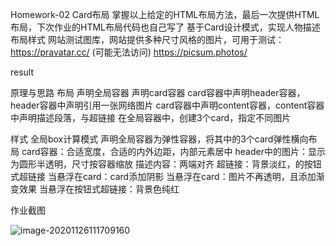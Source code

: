 Homework-02
Card布局
掌握以上给定的HTML布局方法，最后一次提供HTML布局，下次作业的HTML布局代码也自己写了
基于Card设计模式，实现人物描述布局样式
网站测试图库，网站提供多种尺寸风格的图片，可用于测试：
https://pravatar.cc/ (可能无法访问)
https://picsum.photos/

result

原理与思路
布局
声明全局容器
声明card容器
card容器中声明header容器，header容器中声明引用一张网络图片
card容器中声明content容器，content容器中声明描述段落，与超链接
在全局容器中，创建3个card，指定不同图片

样式
全局box计算模式
声明全局容器为弹性容器，将其中的3个card弹性横向布局
card容器：合适宽度，合适的内外边距，内部元素居中
header中的图片：显示为圆形半透明，尺寸按容器缩放
描述内容：两端对齐
超链接：背景淡红，的按钮式超链接
当悬浮在card：card添加阴影
当悬浮在card：图片不再透明，且添加渐变效果
当悬浮在按钮式超链接：背景色纯红

作业截图

![image-20201126111709160](https://gitee.com/wenbinai/picture-bed-1/raw/master/imgs/20201126111709.png)